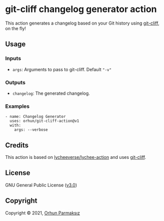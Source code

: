 # git-cliff changelog generator action

This action generates a changelog based on your Git history using [git-cliff](https://github.com/orhun/git-cliff), on the fly!

## Usage

### Inputs

* `args`: Arguments to pass to git-cliff. Default `"-v"`

### Outputs

* `changelog`: The generated changelog.

### Examples

```
- name: Changelog Generator
  uses: orhun/git-cliff-action@v1
  with:
    args: --verbose
```

## Credits

This action is based on [lycheeverse/lychee-action](https://github.com/lycheeverse/lychee-action) and uses [git-cliff](https://github.com/orhun/git-cliff).

## License

GNU General Public License ([v3.0](https://www.gnu.org/licenses/gpl.txt))

## Copyright

Copyright © 2021, [Orhun Parmaksız](mailto:orhunparmaksiz@gmail.com)
